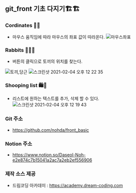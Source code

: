 ## git_front 기초 다지기🏗🏗



### Cordinates 🎯🎯


- 마우스 움직임에 따라 마우스의 좌표 값이 따라온다. 
![마우스좌표](https://user-images.githubusercontent.com/49062739/106846440-37d7b600-66f0-11eb-80f9-8fc9b3c36e80.png)






### Rabbits 🐇🐰🥕


- 버튼의 클릭으로 토끼의 위치를 찾는다.

![토끼,당근](https://user-images.githubusercontent.com/49062739/106846527-5b9afc00-66f0-11eb-8981-2f8521f87832.png)
![스크린샷 2021-02-04 오후 12 22 35](https://user-images.githubusercontent.com/49062739/106846533-5fc71980-66f0-11eb-94cf-080392dc3008.png)



### Shooping list 🛍🛒


- 리스트에 원하는 텍스트를 추가, 삭제 할 수 있다.
![스크린샷 2021-02-04 오후 12 19 43](https://user-images.githubusercontent.com/49062739/106846548-6bb2db80-66f0-11eb-8e40-257770664eaa.png)




### Git 주소

- https://github.com/nohda/front_basic


### Notion 주소

- https://www.notion.so/Daseol-Noh-e2e874c7b15041a2ac7a2eb2ef556906



### 제작 소스 제공

- 드림코딩 아카데미 : https://academy.dream-coding.com
